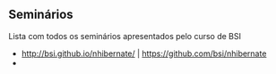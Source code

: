 ## Seminários

Lista com todos os seminários apresentados pelo curso de BSI

* http://bsi.github.io/nhibernate/ | https://github.com/bsi/nhibernate
* 
